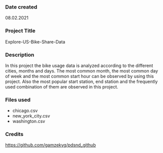 ### Date created
08.02.2021

### Project Title
Explore-US-Bike-Share-Data

### Description
In this project the bike usage data is analyzed according to the different cities, months and days.
The most common month, the most common day of week and the most common start hour can be observed by using this project.
Also the most popular start station, end station and the frequently used combination of them are observed in this project.

### Files used
- chicago.csv
- new_york_city.csv
- washington.csv

### Credits
https://github.com/gamzekyg/pdsnd_github
